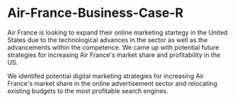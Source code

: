 # Air-France-Business-Case-R

Air France is looking to expand their online marketing startegy in the United States due to the technological advances in the sector as well as the advancements within the competence. We came up with potential future strategies for increasing Air France's market share and profitability in the US.

We identifed potential digital marketing strategies for increasing Air France's market share in the online advertisement sector and relocating existing budgets to the most profitable search engines. 
